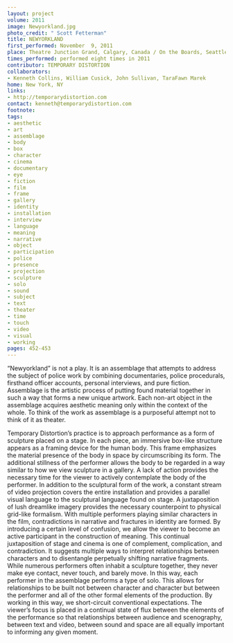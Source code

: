 ```yaml
---
layout: project
volume: 2011
image: Newyorkland.jpg
photo_credit: " Scott Fetterman"
title: NEWYORKLAND
first_performed: November  9, 2011
place: Theatre Junction Grand, Calgary, Canada / On the Boards, Seattle, WA
times_performed: performed eight times in 2011
contributor: TEMPORARY DISTORTION
collaborators:
- Kenneth Collins, William Cusick, John Sullivan, TaraFawn Marek
home: New York, NY
links:
- http://temporarydistortion.com
contact: kenneth@temporarydistortion.com
footnote: 
tags:
- aesthetic
- art
- assemblage
- body
- box
- character
- cinema
- documentary
- eye
- fiction
- film
- frame
- gallery
- identity
- installation
- interview
- language
- meaning
- narrative
- object
- participation
- police
- presence
- projection
- sculpture
- solo
- sound
- subject
- text
- theater
- time
- touch
- video
- visual
- working
pages: 452-453
---
```


“Newyorkland” is not a play. It is an assemblage that attempts to address the subject of police work by combining documentaries, police procedurals, firsthand officer accounts, personal interviews, and pure fiction. Assemblage is the artistic process of putting found material together in such a way that forms a new unique artwork. Each non-art object in the assemblage acquires aesthetic meaning only within the context of the whole. To think of the work as assemblage is a purposeful attempt not to think of it as theater. 

Temporary Distortion’s practice is to approach performance as a form of sculpture placed on a stage. In each piece, an immersive box-like structure appears as a framing device for the human body. This frame emphasizes the material presence of the body in space by circumscribing its form. The additional stillness of the performer allows the body to be regarded in a way similar to how we view sculpture in a gallery. A lack of action provides the necessary time for the viewer to actively contemplate the body of the performer. In addition to the sculptural form of the work, a constant stream of video projection covers the entire installation and provides a parallel visual language to the sculptural language found on stage. A juxtaposition of lush dreamlike imagery provides the necessary counterpoint to physical grid-like formalism. With multiple performers playing similar characters in the film, contradictions in narrative and fractures in identity are formed. By introducing a certain level of confusion, we allow the viewer to become an active participant in the construction of meaning. This continual juxtaposition of stage and cinema is one of complement, complication, and contradiction. It suggests multiple ways to interpret relationships between characters and to disentangle perpetually shifting narrative fragments. While numerous performers often inhabit a sculpture together, they never make eye contact, never touch, and barely move. In this way, each performer in the assemblage performs a type of solo. This allows for relationships to be built not between character and character but between the performer and all of the other formal elements of the production. By working in this way, we short-circuit conventional expectations. The viewer’s focus is placed in a continual state of flux between the elements of the performance so that relationships between audience and scenography, between text and video, between sound and space are all equally important to informing any given moment.
